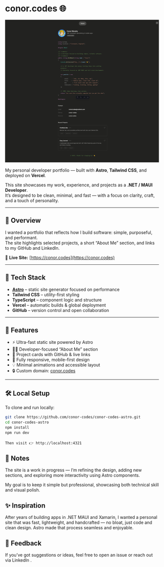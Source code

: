 # conor.codes 🌐

![Portfolio Preview](https://raw.githubusercontent.com/conor-codes/conor-codes-astro/main/public/preview.png)
<!-- ↑ Replace this URL with your actual screenshot once uploaded, e.g. /public/preview.png or /assets/site-preview.webp -->

My personal developer portfolio — built with **Astro**, **Tailwind CSS**, and deployed on **Vercel**.

This site showcases my work, experience, and projects as a **.NET / MAUI Developer**.  
It’s designed to be clean, minimal, and fast — with a focus on clarity, craft, and a touch of personality.

---

## 🚀 Overview

I wanted a portfolio that reflects how I build software: simple, purposeful, and performant.  
The site highlights selected projects, a short “About Me” section, and links to my GitHub and LinkedIn.

🔗 **Live Site:** [https://conor.codes](https://conor.codes)

---

## 🧱 Tech Stack

- **[Astro](https://astro.build/)** – static site generator focused on performance  
- **Tailwind CSS** – utility-first styling  
- **TypeScript** – component logic and structure  
- **Vercel** – automatic builds & global deployment  
- **GitHub** – version control and open collaboration

---

## 🧩 Features

- ⚡ Ultra-fast static site powered by Astro  
- 🧑‍💻 Developer-focused “About Me” section  
- 💼 Project cards with GitHub & live links  
- 📱 Fully responsive, mobile-first design  
- 💡 Minimal animations and accessible layout  
- 🔒 Custom domain: [conor.codes](https://conor.codes)

---

## 🛠️ Local Setup

To clone and run locally:

```bash
git clone https://github.com/conor-codes/conor-codes-astro.git
cd conor-codes-astro
npm install
npm run dev

Then visit 👉 http://localhost:4321
```

## 🧠 Notes

The site is a work in progress — I’m refining the design, adding new sections, and exploring more interactivity using Astro components.

My goal is to keep it simple but professional, showcasing both technical skill and visual polish.

## ✨ Inspiration

After years of building apps in .NET MAUI and Xamarin, I wanted a personal site that was fast, lightweight, and handcrafted — no bloat, just code and clean design.
Astro made that process seamless and enjoyable.

## 💬 Feedback

If you’ve got suggestions or ideas, feel free to open an issue or reach out via LinkedIn
.
